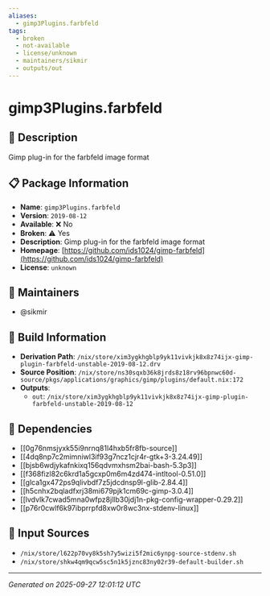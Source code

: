 ```yaml
---
aliases:
  - gimp3Plugins.farbfeld
tags:
  - broken
  - not-available
  - license/unknown
  - maintainers/sikmir
  - outputs/out
---
```


# gimp3Plugins.farbfeld

## 📝 Description

Gimp plug-in for the farbfeld image format

## 📋 Package Information

- **Name**: `gimp3Plugins.farbfeld`
- **Version**: `2019-08-12`
- **Available**: ❌ No
- **Broken**: ⚠️ Yes
- **Description**: Gimp plug-in for the farbfeld image format
- **Homepage**: [https://github.com/ids1024/gimp-farbfeld](https://github.com/ids1024/gimp-farbfeld)
- **License**: `unknown`
## 👥 Maintainers

- @sikmir


## 🔧 Build Information

- **Derivation Path**: `/nix/store/xim3ygkhgblp9yk11vivkjk8x8z74ijx-gimp-plugin-farbfeld-unstable-2019-08-12.drv`
- **Source Position**: `/nix/store/ns30sqxb36k8jrds8z18rv96bpnwc60d-source/pkgs/applications/graphics/gimp/plugins/default.nix:172`
- **Outputs**:
  - `out`:  `/nix/store/xim3ygkhgblp9yk11vivkjk8x8z74ijx-gimp-plugin-farbfeld-unstable-2019-08-12`

## 🔗 Dependencies

- [[0g76nmsjyxk55i9nrnq81l4hxb5fr8fb-source]]
- [[4dq8np7c2mimniwl3if93g7ncz1cjr4r-gtk+3-3.24.49]]
- [[bjsb6wdjykafnkixq156qdvmxhsm2bai-bash-5.3p3]]
- [[f368fizl82c6krd1a5gcxp0m6m4zd474-intltool-0.51.0]]
- [[glca1gx472ps9qlivbdf7z5jdcdnsp9l-glib-2.84.4]]
- [[h5cnhx2bqladfxrj38mi679pjk1cm69c-gimp-3.0.4]]
- [[lvdvlk7cwad5mna0wfpz8jllb30jdj1n-pkg-config-wrapper-0.29.2]]
- [[p76r0cwlf6k97ibprrpfd8xw0r8wc3nx-stdenv-linux]]

## 📁 Input Sources

- `/nix/store/l622p70vy8k5sh7y5wizi5f2mic6ynpg-source-stdenv.sh`
- `/nix/store/shkw4qm9qcw5sc5n1k5jznc83ny02r39-default-builder.sh`

---
*Generated on 2025-09-27 12:01:12 UTC*
